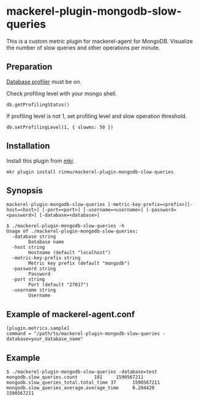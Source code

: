 # mackerel-plugin-mongodb-slow-queries

This is a custom metric plugin for mackerel-agent for MongoDB.
Visualize the number of slow queries and other operations per minute.

## Preparation

[Database profiler](https://docs.mongodb.com/manual/tutorial/manage-the-database-profiler/index.html) must be on.

Check profiling level with your mongo shell.

```
db.getProfilingStatus()
```

If profiling level is not 1, set profiling level and slow operation threshold. 

```
db.setProfilingLevel(1, { slowms: 50 })
```

## Installation

Install this plugin from [mkr](https://github.com/mackerelio/mkr#installation).

```
mkr plugin install rinmu/mackerel-plugin-mongodb-slow-queries
```

## Synopsis

```shell
mackerel-plugin-mongodb-slow-queries [-metric-key-prefix=<prefix>][-host=<host>] [-port=<port>] [-username=<username>] [-password=<password>] [-database=<database>]
```

```
$ ./mackerel-plugin-mongodb-slow-queries -h
Usage of ./mackerel-plugin-mongodb-slow-queries:
  -database string
        Database name
  -host string
        Hostname (default "localhost")
  -metric-key-prefix string
        Metric key prefix (default "mongodb")
  -password string
        Password
  -port string
        Port (default "27017")
  -username string
        Username
```

## Example of mackerel-agent.conf

```
[plugin.metrics.sample]
command = "/path/to/mackerel-plugin-mongodb-slow-queries -database=your_database_name"
```

## Example

```
$ ./mackerel-plugin-mongodb-slow-queries -database=test
mongodb.slow_queries.count      181     1590567211
mongodb.slow_queries_total.total_time 37      1590567211
mongodb.slow_queries_average.average_time     0.204420        1590567211
```
